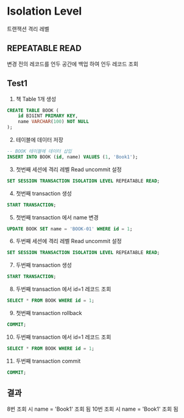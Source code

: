 # Isolation Level

트랜잭션 격리 레벨

## REPEATABLE READ

변경 전의 레코드를 언두 공간에 백업 하여 언두 레코드 조회

## Test1
1. 책 Table 1개 생성
```sql
CREATE TABLE BOOK (
    id BIGINT PRIMARY KEY,
    name VARCHAR(100) NOT NULL
);
```

2. 테이블에 데이터 저장
```sql
-- BOOK 테이블에 데이터 삽입
INSERT INTO BOOK (id, name) VALUES (1, 'Book1');
```

3. 첫번째 세션에 격리 레벨 Read uncommit 설정
```sql
SET SESSION TRANSACTION ISOLATION LEVEL REPEATABLE READ;
```

4. 첫번째 transaction 생성
```sql
START TRANSACTION;
```

5. 첫번째 transaction 에서 name 변경
```sql
UPDATE BOOK SET name = 'BOOK-01' WHERE id = 1;
```

6. 두번째 세션에 격리 레벨 Read uncommit 설정
```sql
SET SESSION TRANSACTION ISOLATION LEVEL REPEATABLE READ;
```

7. 두번째 transaction 생성
```sql
START TRANSACTION;
```

8. 두번째 transaction 에서 id=1 레코드 조회
```sql
SELECT * FROM BOOK WHERE id = 1;
```

9. 첫번째 transaction rollback
```sql
COMMIT;
```

10. 두번째 transaction 에서 id=1 레코드 조회
```sql
SELECT * FROM BOOK WHERE id = 1;
```

11. 두번째 transaction commit
```sql
COMMIT;
```

## 결과

8번 조회 시 name = 'Book1' 조회 됨
10번 조회 시 name = 'Book1' 조회 됨
